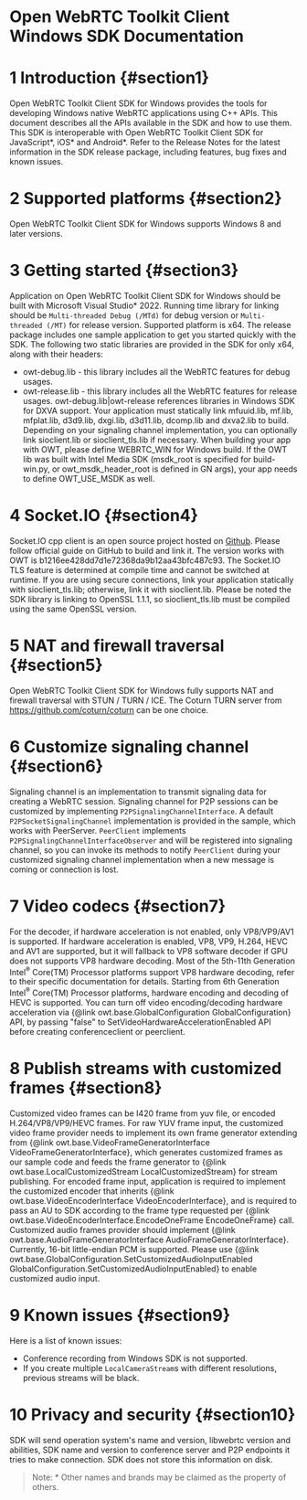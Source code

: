 Open WebRTC Toolkit Client Windows SDK Documentation
===============================
# 1 Introduction {#section1}
Open WebRTC Toolkit Client SDK for Windows provides the tools for developing Windows native WebRTC
applications using C++ APIs. This document describes all the APIs available in the SDK and how to use them.
This SDK is interoperable with Open WebRTC Toolkit Client SDK for JavaScript\*, iOS\* and Android\*.
Refer to the Release Notes for the latest information in the SDK release package, including features,
bug fixes and known issues.
# 2 Supported platforms {#section2}
Open WebRTC Toolkit Client SDK for Windows supports Windows 8 and later versions.
# 3 Getting started {#section3}
Application on Open WebRTC Toolkit Client SDK for Windows should be built with Microsoft Visual Studio\* 2022. Running time library for linking should be `Multi-threaded Debug (/MTd)` for debug version or `Multi-threaded (/MT)` for release version. Supported platform is x64.
The release package includes one sample application to get you started quickly with the SDK. The following two static libraries are provided in the SDK for only x64, along with their headers:
- owt-debug.lib - this library includes all the WebRTC features for debug usages.
- owt-release.lib - this library includes all the WebRTC features for release usages.
owt-debug.lib|owt-release references libraries in Windows SDK for DXVA support. Your application must statically link
mfuuid.lib, mf.lib, mfplat.lib, d3d9.lib, dxgi.lib, d3d11.lib, dcomp.lib and dxva2.lib to build. Depending on your signaling
channel implementation, you can optionally link sioclient.lib or sioclient_tls.lib if necessary. When building your app with
OWT, please define WEBRTC_WIN for Windows build. If the OWT lib was built with Intel Media SDK (msdk_root is specified for
build-win.py, or owt_msdk_header_root is defined in GN args), your app needs to define OWT_USE_MSDK as well.
# 4 Socket.IO {#section4}
Socket.IO cpp client is an open source project hosted on [Github](https://github.com/socketio/socket.io-client-cpp). Please follow official guide on GitHub to build and link it. The version works with OWT is b1216ee428dd7d1e72368da9b12aa43bfc487c93.
The Socket.IO TLS feature is determined at compile time and cannot be switched at runtime. If you are using secure connections, link your application statically with sioclient_tls.lib; otherwise, link it with sioclient.lib. Please be noted the SDK library is linking to OpenSSL 1.1.1, so sioclient_tls.lib must be compiled using the same OpenSSL version.
# 5 NAT and firewall traversal {#section5}
Open WebRTC Toolkit Client SDK for Windows fully supports NAT and firewall traversal with STUN / TURN / ICE. The Coturn TURN server from https://github.com/coturn/coturn can be one choice.
# 6 Customize signaling channel {#section6}
Signaling channel is an implementation to transmit signaling data for creating a WebRTC session. Signaling channel
for P2P sessions can be customized by implementing `P2PSignalingChannelInterface`. A default
`P2PSocketSignalingChannel` implementation is provided in the sample, which works with PeerServer.
`PeerClient` implements `P2PSignalingChannelInterfaceObserver` and will be registered into signaling channel, so you
can invoke its methods to notify `PeerClient` during your customized signaling channel implementation when a new
message is coming or connection is lost.
# 7 Video codecs {#section7}
For the decoder, if hardware acceleration is not enabled, only VP8/VP9/AV1 is supported. If hardware acceleration is enabled, VP8,
VP9, H.264, HEVC and AV1 are supported, but it will fallback to VP8 software decoder if GPU does not supports VP8 hardware decoding.
Most of the 5th-11th Generation Intel<sup>®</sup> Core(TM) Processor platforms support VP8 hardware decoding, refer to their specific documentation for details.
Starting from 6th Generation Intel<sup>®</sup> Core(TM) Processor platforms, hardware encoding and decoding of HEVC is supported.
You can turn off video encoding/decoding hardware acceleration via {@link owt.base.GlobalConfiguration GlobalConfiguration} API,
by passing "false" to SetVideoHardwareAccelerationEnabled API before creating conferenceclient or peerclient.
# 8 Publish streams with customized frames {#section8}
Customized video frames can be I420 frame from yuv file, or encoded H.264/VP8/VP9/HEVC frames.
For raw YUV frame input, the customized video frame provider needs to implement its own frame generator extending from
{@link owt.base.VideoFrameGeneratorInterface VideoFrameGeneratorInterface}, which generates customized frames as our sample code and feeds the frame generator to
{@link owt.base.LocalCustomizedStream LocalCustomizedStream} for stream publishing.
For encoded frame input, application is required to implement the customized encoder that inherits
{@link owt.base.VideoEncoderInterface VideoEncoderInterface}, and is required to pass an AU to SDK according to the frame type requested per
{@link owt.base.VideoEncoderInterface.EncodeOneFrame EncodeOneFrame} call.
Customized audio frames provider should implement {@link owt.base.AudioFrameGeneratorInterface AudioFrameGeneratorInterface}. Currently, 16-bit little-endian PCM is supported. Please use {@link owt.base.GlobalConfiguration.SetCustomizedAudioInputEnabled GlobalConfiguration.SetCustomizedAudioInputEnabled} to enable customized audio input.
# 9 Known issues {#section9}
Here is a list of known issues:
- Conference recording from Windows SDK is not supported.
- If you create multiple `LocalCameraStream`s with different resolutions, previous streams will be black.
# 10 Privacy and security {#section10}
SDK will send operation system's name and version, libwebrtc version and abilities, SDK name and version to conference server and P2P endpoints it tries to make connection. SDK does not store this information on disk.

> Note: \* Other names and brands may be claimed as the property of others.</i>
